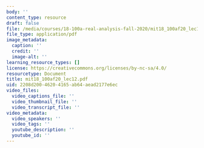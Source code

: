 ```yaml
---
body: ''
content_type: resource
draft: false
file: /media/courses/18-100a-real-analysis-fall-2020/mit18_100af20_lec122.pdf
file_type: application/pdf
image_metadata:
  caption: ''
  credit: ''
  image-alt: ''
learning_resource_types: []
license: https://creativecommons.org/licenses/by-nc-sa/4.0/
resourcetype: Document
title: mit18_100af20_lec12.pdf
uid: 2208d200-4620-4165-ab64-aead2177e6ec
video_files:
  video_captions_file: ''
  video_thumbnail_file: ''
  video_transcript_file: ''
video_metadata:
  video_speakers: ''
  video_tags: ''
  youtube_description: ''
  youtube_id: ''
---
```

